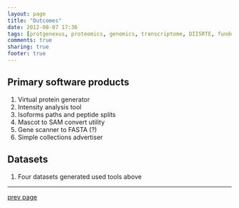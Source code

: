 ```yaml
---
layout: page
title: "Outcomes"
date: 2012-08-07 17:36
tags: [protgenexus, proteomics, genomics, transcriptome, DIISRTE, fundedByAustralianNationalDataService, andsApps, ap11, andsOutputs, andsProduct]
comments: true
sharing: true
footer: true
---
```


## Primary software products

1. Virtual protein generator
1. Intensity analysis tool
1. Isoforms paths and peptide splits
1. Mascot to SAM convert utility
1. Gene scanner to FASTA (?)
1. Simple collections advertiser

## Datasets

1. Four datasets generated used tools above

<hr/>

[prev page](/design/) 

